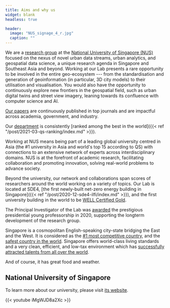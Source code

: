 ```yaml
---
title: Aims and why us
widget: blank
headless: true

header:
  image: "NUS_signage_4_r.jpg"
  caption: ""
---
```


We are a [research group](/about) at the [National University of Singapore (NUS)](http://www.nus.edu.sg) focused on the nexus of novel urban data streams, urban analytics, and geospatial data science, a unique research agenda in Singapore and Southeast Asia and beyond.
Working at our Lab presents a rare opportunity to be involved in the entire geo-ecosystem --- from the standardisation and generation of geoinformation (in particular, 3D city models) to their utilisation and visualisation.
You would also have the opportunity to continuously explore new frontiers in the geospatial field, such as urban digital twins and street view imagery, leaning towards its confluence with computer science and AI. 

[Our papers](/publication/) are continuously published in top journals and are impactful across academia, government, and industry.

Our [department](https://www.sde.nus.edu.sg/arch/) is consistently [ranked among the best in the world]({{< ref "/post/2021-03-qs-ranking/index.md" >}}).

Working at NUS means being part of a leading global university centred in Asia (the #1 university in Asia and world's top 15 according to QS) with connections to an extensive network of experts across interdisciplinary domains.
NUS is at the forefront of academic research, facilitating collaboration and promoting innovation, solving real-world problems to advance society.

Beyond the university, our network and collaborations span scores of researchers around the world working on a variety of topics.
Our Lab is located at SDE4, [the first newly-built net-zero energy building in Singapore]({{< ref "/post/2020-12-sde4-ilfi/index.md" >}}), and the first university building in the world to be [WELL Certified Gold](https://www.wellcertified.com/).

The Principal Investigator of the Lab was [awarded](/post/2020/07/16/filip-biljecki-appointed-as-presidential-young-professor/) the prestigious presidential young professorship in 2020, supporting the longterm development of the research group.

Singapore is a cosmopolitan English-speaking city-state bridging the East and the West.
It is considered as the [#1 most competitive country](https://www.straitstimes.com/business/economy/singapore-economy-ranked-worlds-most-competitive), and the [safest country in the world](https://www.asiaone.com/singapore/singapore-ranked-safest-country-world-above-japan-survey). Singapore offers world-class living standards and a very clean, efficient, and low-tax environment which has [successfully attracted talents from all over the world](https://www.straitstimes.com/singapore/singapore-retains-top-spot-in-asia-pacific-index-for-talent-competitiveness).

And of course, it has great food and weather.


## National University of Singapore

To learn more about our university, please visit [its website](http://www.nus.edu.sg).

{{< youtube iMgWJD8a2Xc >}}


